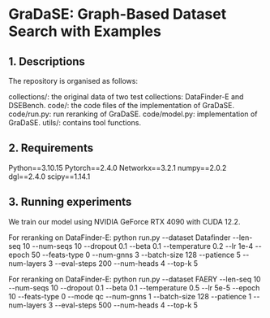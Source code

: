 # GraDaSE: Graph-Based Dataset Search with Examples

[//]: # (We provide the implementaion of GraDaSE based on the official PyTorch implementation of HGB&#40;https://github.com/THUDM/HGB&#41;)

## 1. Descriptions
The repository is organised as follows:

collections/: the original data of two test collections: DataFinder-E and DSEBench.
code/: the code files of the implementation of GraDaSE.
code/run.py: run reranking of GraDaSE.
code/model.py: implementation of GraDaSE.
utils/: contains tool functions.

## 2. Requirements
Python==3.10.15
Pytorch==2.4.0
Networkx==3.2.1
numpy==2.0.2
dgl==2.4.0
scipy==1.14.1

## 3. Running experiments
We train our model using NVIDIA GeForce RTX 4090 with CUDA 12.2.

For reranking on DataFinder-E:
python run.py --dataset Datafinder --len-seq 10 --num-seqs 10 --dropout 0.1 --beta 0.1 --temperature 0.2 --lr 1e-4 --epoch 50 --feats-type 0 --num-gnns 3 --batch-size 128 --patience 5 --num-layers 3 --eval-steps 200 --num-heads 4 --top-k 5

For reranking on DataFinder-E:
python run.py --dataset FAERY --len-seq 10 --num-seqs 10  --dropout 0.1 --beta 0.1 --temperature 0.5 --lr 5e-5 --epoch 10 --feats-type 0 --mode qc --num-gnns 1 --batch-size 128 --patience 1 --num-layers 3 --eval-steps 500 --num-heads 4 --top-k 5

